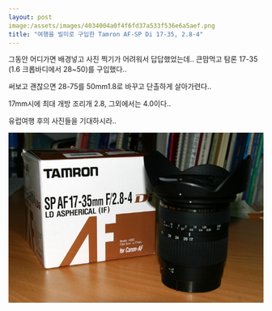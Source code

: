 ```yaml
---
layout: post
image:/assets/images/4034004a0f4f6fd37a533f536e6a5aef.png
title: "여행을 빌미로 구입한 Tamron AF-SP Di 17-35, 2.8-4"
---
```


그동안 어디가면 배경넣고 사진 찍기가 어려워서 답답했었는데..
큰맘먹고 탐론 17-35 (1.6 크롭바디에서 28~50)를 구입했다..

써보고 괜찮으면 28-75를 50mm1.8로 바꾸고 단촐하게 살아가련다..

17mm시에 최대 개방 조리개 2.8, 그외에서는 4.0이다..

유럽여행 후의 사진들을 기대하시라..

![image](/assets/images/4034004a0f4f6fd37a533f536e6a5aef.png)




